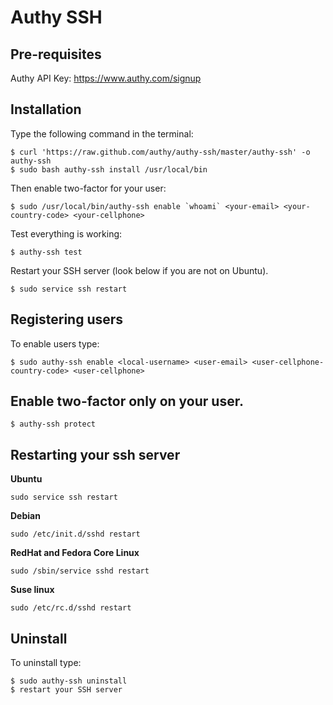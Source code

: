 # Authy SSH

## Pre-requisites

Authy API Key: https://www.authy.com/signup

## Installation

Type the following command in the terminal:

    $ curl 'https://raw.github.com/authy/authy-ssh/master/authy-ssh' -o authy-ssh
    $ sudo bash authy-ssh install /usr/local/bin

Then enable two-factor for your user:

    $ sudo /usr/local/bin/authy-ssh enable `whoami` <your-email> <your-country-code> <your-cellphone>

Test everything is working:

    $ authy-ssh test
    
Restart your SSH server (look below if you are not on Ubuntu).
    
    $ sudo service ssh restart


## Registering users

To enable users type:

    $ sudo authy-ssh enable <local-username> <user-email> <user-cellphone-country-code> <user-cellphone> 

## Enable two-factor only on your user.

    $ authy-ssh protect

## Restarting your ssh server

**Ubuntu**

    sudo service ssh restart

**Debian**

    sudo /etc/init.d/sshd restart
    
**RedHat and Fedora Core Linux**

    sudo /sbin/service sshd restart
    
**Suse linux**
    
    sudo /etc/rc.d/sshd restart


## Uninstall

To uninstall type:

    $ sudo authy-ssh uninstall
    $ restart your SSH server
